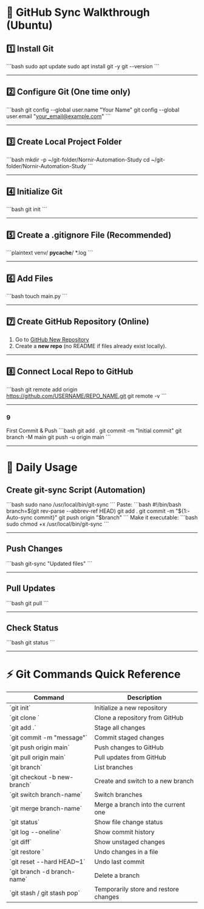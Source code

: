 # 📌 GitHub Sync Walkthrough (Ubuntu)

## 1️⃣ Install Git
\`\`\`bash
sudo apt update
sudo apt install git -y
git --version
\`\`\`

---

## 2️⃣ Configure Git (One time only)
\`\`\`bash
git config --global user.name "Your Name"
git config --global user.email "your_email@example.com"
\`\`\`

---

## 3️⃣ Create Local Project Folder
\`\`\`bash
mkdir -p ~/git-folder/Nornir-Automation-Study
cd ~/git-folder/Nornir-Automation-Study
\`\`\`

---

## 4️⃣ Initialize Git
\`\`\`bash
git init
\`\`\`

---

## 5️⃣ Create a .gitignore File (Recommended)
\`\`\`plaintext
venv/
__pycache__/
*.log
\`\`\`

---

## 6️⃣ Add Files
\`\`\`bash
touch main.py
\`\`\`

---

## 7️⃣ Create GitHub Repository (Online)

1. Go to [GitHub New Repository](https://github.com/new)
2. Create a **new repo** (no README if files already exist locally).

---

## 8️⃣ Connect Local Repo to GitHub
\`\`\`bash
git remote add origin https://github.com/USERNAME/REPO_NAME.git
git remote -v
\`\`\`

---

### 9
 First Commit & Push
\`\`\`bash
git add .
git commit -m "Initial commit"
git branch -M main
git push -u origin main
\`\`\`

---

# 🔄 Daily Usage

## Create git-sync Script (Automation)
\`\`\`bash
sudo nano /usr/local/bin/git-sync
\`\`\`
Paste:
\`\`\`bash
#!/bin/bash
branch=$(git rev-parse --abbrev-ref HEAD)
git add .
git commit -m "${1:-Auto-sync commit}"
git push origin "$branch"
\`\`\`
Make it executable:
\`\`\`bash
sudo chmod +x /usr/local/bin/git-sync
\`\`\`

---

## Push Changes
\`\`\`bash
git-sync "Updated files"
\`\`\`

---

## Pull Updates
\`\`\`bash
git pull
\`\`\`

---

## Check Status
\`\`\`bash
git status
\`\`\`

---

# ⚡ Git Commands Quick Reference

| Command                          | Description                               |
|----------------------------------|-------------------------------------------|
| \`git init\`                     | Initialize a new repository              |
| \`git clone <url>\`              | Clone a repository from GitHub           |
| \`git add .\`                    | Stage all changes                        |
| \`git commit -m "message"\`      | Commit staged changes                    |
| \`git push origin main\`         | Push changes to GitHub                   |
| \`git pull origin main\`         | Pull updates from GitHub                 |
| \`git branch\`                   | List branches                            |
| \`git checkout -b new-branch\`   | Create and switch to a new branch        |
| \`git switch branch-name\`       | Switch branches                          |
| \`git merge branch-name\`        | Merge a branch into the current one      |
| \`git status\`                   | Show file change status                  |
| \`git log --oneline\`            | Show commit history                      |
| \`git diff\`                     | Show unstaged changes                    |
| \`git restore <file>\`           | Undo changes in a file                   |
| \`git reset --hard HEAD~1\`      | Undo last commit                         |
| \`git branch -d branch-name\`    | Delete a branch                          |
| \`git stash / git stash pop\`    | Temporarily store and restore changes    |
